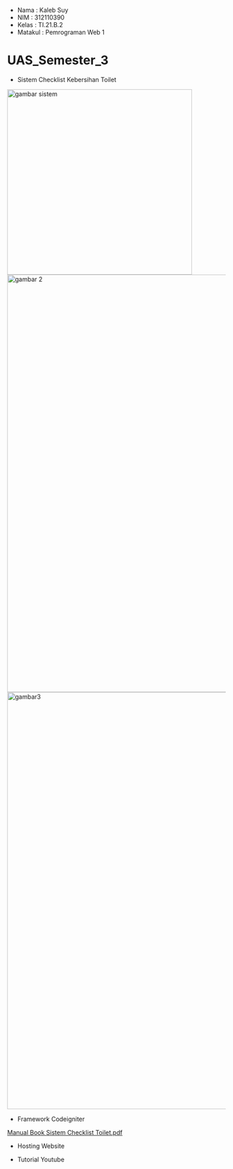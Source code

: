 - Nama    : Kaleb Suy
- NIM     : 312110390
- Kelas   : TI.21.B.2
- Matakul : Pemrograman Web 1

# UAS_Semester_3

- Sistem Checklist Kebersihan Toilet

<img width="426" alt="gambar sistem" src="https://user-images.githubusercontent.com/92831647/211244975-1c8f1746-1e5d-4aca-9d46-a2d9dd776e29.png">

<img width="960" alt="gambar 2" src="https://user-images.githubusercontent.com/92831647/211244984-08d80d2b-4cc4-47e2-9060-826b3290b8a7.png">

<img width="959" alt="gambar3" src="https://user-images.githubusercontent.com/92831647/211244993-6744f82c-a722-41ba-997f-d55687ad8248.png">


- Framework Codeigniter

[Manual Book Sistem Checklist Toilet.pdf](https://github.com/kalebsu/UAS_Semester_3/files/10369968/Manual.Book.Sistem.Checklist.Toilet.pdf)

- Hosting Website


- Tutorial Youtube

